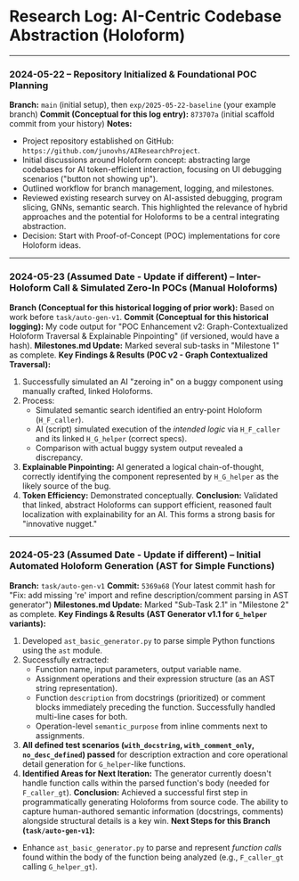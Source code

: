 # Research Log: AI-Centric Codebase Abstraction (Holoform)

---

### 2024-05-22 – Repository Initialized & Foundational POC Planning
**Branch:** `main` (initial setup), then `exp/2025-05-22-baseline` (your example branch)
**Commit (Conceptual for this log entry):** `873707a` (initial scaffold commit from your history)
**Notes:**
*   Project repository established on GitHub: `https://github.com/junovhs/AIResearchProject`.
*   Initial discussions around Holoform concept: abstracting large codebases for AI token-efficient interaction, focusing on UI debugging scenarios ("button not showing up").
*   Outlined workflow for branch management, logging, and milestones.
*   Reviewed existing research survey on AI-assisted debugging, program slicing, GNNs, semantic search. This highlighted the relevance of hybrid approaches and the potential for Holoforms to be a central integrating abstraction.
*   Decision: Start with Proof-of-Concept (POC) implementations for core Holoform ideas.

---

### 2024-05-23 (Assumed Date - Update if different) – Inter-Holoform Call & Simulated Zero-In POCs (Manual Holoforms)
**Branch (Conceptual for this historical logging of prior work):** Based on work before `task/auto-gen-v1`.
**Commit (Conceptual for this historical logging):** My code output for "POC Enhancement v2: Graph-Contextualized Holoform Traversal & Explainable Pinpointing" (if versioned, would have a hash).
**Milestones.md Update:** Marked several sub-tasks in "Milestone 1" as complete.
**Key Findings & Results (POC v2 - Graph Contextualized Traversal):**
1.  Successfully simulated an AI "zeroing in" on a buggy component using manually crafted, linked Holoforms.
2.  Process:
    *   Simulated semantic search identified an entry-point Holoform (`H_F_caller`).
    *   AI (script) simulated execution of the *intended logic* via `H_F_caller` and its linked `H_G_helper` (correct specs).
    *   Comparison with actual buggy system output revealed a discrepancy.
3.  **Explainable Pinpointing:** AI generated a logical chain-of-thought, correctly identifying the component represented by `H_G_helper` as the likely source of the bug.
4.  **Token Efficiency:** Demonstrated conceptually.
**Conclusion:** Validated that linked, abstract Holoforms can support efficient, reasoned fault localization with explainability for an AI. This forms a strong basis for "innovative nugget."

---

### 2024-05-23 (Assumed Date - Update if different) – Initial Automated Holoform Generation (AST for Simple Functions)
**Branch:** `task/auto-gen-v1`
**Commit:** `5369a68` (Your latest commit hash for "Fix: add missing 're' import and refine description/comment parsing in AST generator")
**Milestones.md Update:** Marked "Sub-Task 2.1" in "Milestone 2" as complete.
**Key Findings & Results (AST Generator v1.1 for `G_helper` variants):**
1.  Developed `ast_basic_generator.py` to parse simple Python functions using the `ast` module.
2.  Successfully extracted:
    *   Function name, input parameters, output variable name.
    *   Assignment operations and their expression structure (as an AST string representation).
    *   Function `description` from docstrings (prioritized) or comment blocks immediately preceding the function. Successfully handled multi-line cases for both.
    *   Operation-level `semantic_purpose` from inline comments next to assignments.
3.  **All defined test scenarios (`with_docstring`, `with_comment_only`, `no_desc_defined`) passed** for description extraction and core operational detail generation for `G_helper`-like functions.
4.  **Identified Areas for Next Iteration:** The generator currently doesn't handle function calls within the parsed function's body (needed for `F_caller_gt`).
**Conclusion:** Achieved a successful first step in programmatically generating Holoforms from source code. The ability to capture human-authored semantic information (docstrings, comments) alongside structural details is a key win.
**Next Steps for this Branch (`task/auto-gen-v1`):**
*   Enhance `ast_basic_generator.py` to parse and represent *function calls* found within the body of the function being analyzed (e.g., `F_caller_gt` calling `G_helper_gt`).